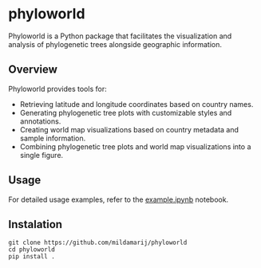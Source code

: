 # phyloworld

Phyloworld is a Python package that facilitates the visualization and analysis of phylogenetic trees alongside geographic information.

## Overview

Phyloworld provides tools for:

- Retrieving latitude and longitude coordinates based on country names.
- Generating phylogenetic tree plots with customizable styles and annotations.
- Creating world map visualizations based on country metadata and sample information.
- Combining phylogenetic tree plots and world map visualizations into a single figure.

## Usage

For detailed usage examples, refer to the [example.ipynb](example.ipynb) notebook.

## Instalation

```{bash}
git clone https://github.com/mildamarij/phyloworld
cd phyloworld
pip install .
```

